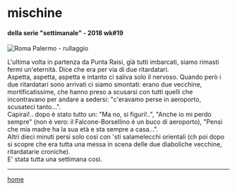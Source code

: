 # mischine  

#### della serie "settimanale" - 2018 wk#19 
![](https://live.staticflickr.com/65535/49138556996_653ef08fff_z.jpg "Roma Palermo - rullaggio")  

L'ultima volta in partenza da Punta Raisi, già tutti imbarcati, siamo rimasti fermi un'eternità. Dice che era per via di due ritardatari.  
Aspetta, aspetta, aspetta e intanto ci saliva solo il nervoso. Quando però i due ritardatari sono arrivati ci siamo smontati:  erano due vecchine, mortificatissime, che hanno preso a scusarsi con tutti quelli che incontravano per andare a sedersi: "c'eravamo perse in aeroporto, scusateci tanto...".  
Capirai!.. dopo è stato tutto un: "Ma no, si figuri!..",  "Anche io mi perdo sempre" (non è vero: il Falcone-Borsellino è un buco di aeroporto), "Pensi che mia madre ha la sua età e sta sempre a casa...".  
Altri dieci minuti persi solo così con 'sti salamelecchi orientali (ch poi dopo si scopre che era tutta una messa in scena delle due diaboliche vecchine, ritardatarie croniche).  
E' stata tutta una settimana così.     

---  
[home](/interarete.md)